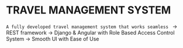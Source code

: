# TRAVEL MANAGEMENT SYSTEM
`
A fully developed travel management system that works seamless 
`
-> REST framework
-> Django & Angular with Role Based Access Control System
-> Smooth UI with Ease of Use

